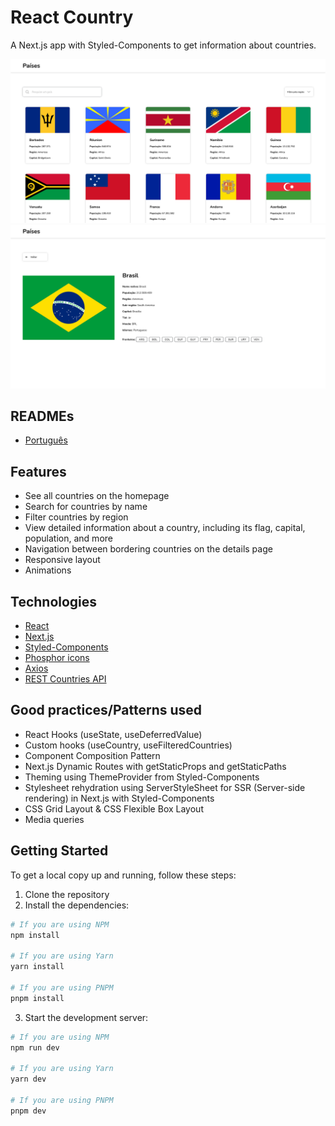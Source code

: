 # React Country

A Next.js app with Styled-Components to get information about countries.

![React Country Homepage](./.github/screenshots/homepage.png)
![React Country Details page](./.github/screenshots/country-details.png)

## READMEs

- [Português](./.github/docs/README_pt.md)

## Features

- See all countries on the homepage
- Search for countries by name
- Filter countries by region
- View detailed information about a country, including its flag, capital, population, and more
- Navigation between bordering countries on the details page
- Responsive layout
- Animations

## Technologies

- [React](https://react.dev/)
- [Next.js](https://nextjs.org/docs/)
- [Styled-Components](https://styled-components.com/docs)
- [Phosphor icons](https://phosphoricons.com/)
- [Axios](https://axios-http.com/docs/intro)
- [REST Countries API](https://restcountries.com/)

## Good practices/Patterns used

- React Hooks (useState, useDeferredValue)
- Custom hooks (useCountry, useFilteredCountries)
- Component Composition Pattern
- Next.js Dynamic Routes with getStaticProps and getStaticPaths
- Theming using ThemeProvider from Styled-Components
- Stylesheet rehydration using ServerStyleSheet for SSR (Server-side rendering) in Next.js with Styled-Components
- CSS Grid Layout & CSS Flexible Box Layout
- Media queries

## Getting Started

To get a local copy up and running, follow these steps:

1. Clone the repository
2. Install the dependencies:

```bash
# If you are using NPM
npm install

# If you are using Yarn
yarn install

# If you are using PNPM
pnpm install
```

3. Start the development server:

```bash
# If you are using NPM
npm run dev

# If you are using Yarn
yarn dev

# If you are using PNPM
pnpm dev
```
